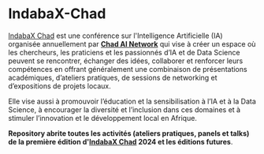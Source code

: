 # IndabaX-Chad
[IndabaX Chad](https://indabax.chadainetwork.org/) est une conférence sur l'Intelligence Artificielle (IA) organisée annuellement par **[Chad AI Network](https://chadainetwork.org/)** qui vise à créer un espace où les chercheurs, les praticiens et les passionnés d’IA et de Data Science peuvent se rencontrer, échanger des idées, collaborer et renforcer leurs compétences en offrant généralement une combinaison de présentations académiques, d’ateliers pratiques, de sessions de networking et d’expositions de projets locaux. 

Elle vise aussi à promouvoir l’éducation et la sensibilisation à l’IA et à la Data Science, à encourager la diversité et l’inclusion dans ces domaines et à stimuler l’innovation et le développement local en Afrique.

**Repository abrite toutes les activités (ateliers pratiques, panels et talks) de la première édition d'[IndabaX Chad](https://indabax.chadainetwork.org/) 2024 et les éditions futures**.
